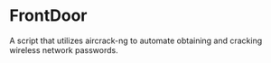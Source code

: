 # FrontDoor
A script that utilizes aircrack-ng to automate obtaining and cracking wireless network passwords.
